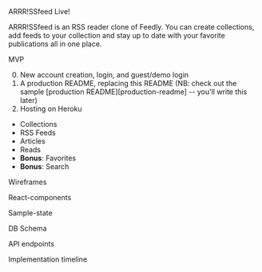 ARRR!SSfeed Live!

ARRR!SSfeed is an RSS reader clone of Feedly.  You can create collections,
add feeds to your collection and stay up to date with your favorite publications
all in one place.

MVP

0. New account creation, login, and guest/demo login
0. A production README, replacing this README (NB: check out the sample [production README][production-readme] -- you'll write this later)
0. Hosting on Heroku
* Collections
* RSS Feeds
* Articles
* Reads
* **Bonus**: Favorites
* **Bonus**: Search


Wireframes




React-components




Sample-state





DB Schema





API endpoints





Implementation timeline
